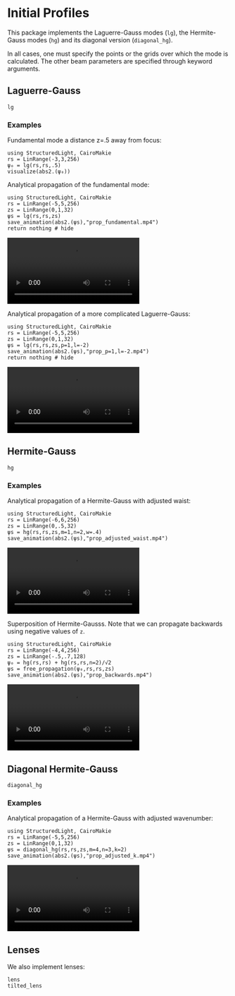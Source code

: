 # Initial Profiles

This package implements the Laguerre-Gauss modes (`lg`), the Hermite-Gauss modes (`hg`) and its diagonal version (`diagonal_hg`).

In all cases, one must specify the points or the grids over which the mode is calculated. The other beam parameters are specified through keyword arguments.

## Laguerre-Gauss

```@docs
lg
```

### Examples

Fundamental mode a distance z=.5 away from focus:
```@example
using StructuredLight, CairoMakie
rs = LinRange(-3,3,256)
ψ₀ = lg(rs,rs,.5)
visualize(abs2.(ψ₀))
```

Analytical propagation of the fundamental mode:
```@example
using StructuredLight, CairoMakie
rs = LinRange(-5,5,256) 
zs = LinRange(0,1,32)
ψs = lg(rs,rs,zs) 
save_animation(abs2.(ψs),"prop_fundamental.mp4")
return nothing # hide
```

![](prop_fundamental.mp4)

Analytical propagation of a more complicated Laguerre-Gauss:
```@example
using StructuredLight, CairoMakie
rs = LinRange(-5,5,256) 
zs = LinRange(0,1,32)
ψs = lg(rs,rs,zs,p=1,l=-2)
save_animation(abs2.(ψs),"prop_p=1,l=-2.mp4")
return nothing # hide
```

![](prop_p=1,l=-2.mp4)

## Hermite-Gauss


```@docs
hg
```

### Examples

Analytical propagation of a Hermite-Gauss with adjusted waist:
```@example
using StructuredLight, CairoMakie
rs = LinRange(-6,6,256) 
zs = LinRange(0,.5,32)
ψs = hg(rs,rs,zs,m=1,n=2,w=.4)
save_animation(abs2.(ψs),"prop_adjusted_waist.mp4")
```

![](prop_adjusted_waist.mp4)

Superposition of Hermite-Gausss. Note that we can propagate backwards using negative values of `z`.
```@example
using StructuredLight, CairoMakie
rs = LinRange(-4,4,256) 
zs = LinRange(-.5,.7,128)
ψ₀ = hg(rs,rs) + hg(rs,rs,n=2)/√2
ψs = free_propagation(ψ₀,rs,rs,zs)
save_animation(abs2.(ψs),"prop_backwards.mp4")
```

![](prop_backwards.mp4)

## Diagonal Hermite-Gauss

```@docs
diagonal_hg
```

### Examples

Analytical propagation of a Hermite-Gauss with adjusted wavenumber:
```@example
using StructuredLight, CairoMakie
rs = LinRange(-5,5,256) 
zs = LinRange(0,1,32)
ψs = diagonal_hg(rs,rs,zs,m=4,n=3,k=2)
save_animation(abs2.(ψs),"prop_adjusted_k.mp4")
```

![](prop_adjusted_k.mp4)

## Lenses

We also implement lenses:

```@docs
lens
tilted_lens
```